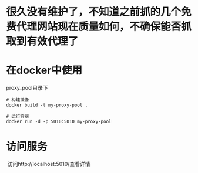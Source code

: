 # 很久没有维护了，不知道之前抓的几个免费代理网站现在质量如何，不确保能否抓取到有效代理了

# 在docker中使用

proxy_pool目录下

```shell
# 构建镜像
docker build -t my-proxy-pool .

# 运行容器
docker run -d -p 5010:5010 my-proxy-pool
```



# 访问服务

​	访问http://localhost:5010/查看详情

​	
